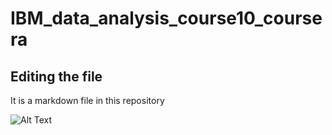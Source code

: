 # IBM_data_analysis_course10_coursera

## Editing the file

It is a markdown file in this repository

![Alt Text](https://cf-courses-data.s3.us.cloud-object-storage.appdomain.cloud/IBMDeveloperSkillsNetwork-DS0701EN-SkillsNetwork/lab_v2/images/landing\_1.gif)
